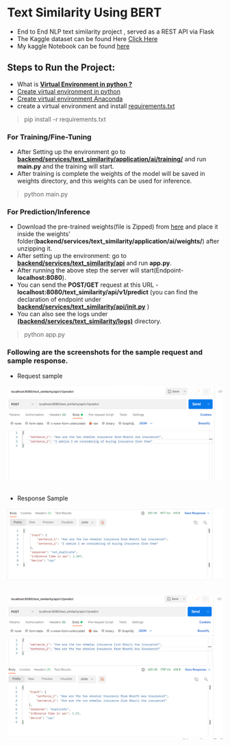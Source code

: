 # Text Similarity Using BERT
 

- End to End NLP text similarity project , served as a REST API via Flask
- The Kaggle dataset can be found Here [Click Here](https://www.kaggle.com/c/quora-question-pairs/data)
- My kaggle Notebook can be found [here](https://www.kaggle.com/raryan/quora-text-similarity-using-bert)


## Steps to Run the Project:
- What is [**Virtual Environment in python ?**](https://www.geeksforgeeks.org/python-virtual-environment/)
- [Create virtual environment in python](https://www.geeksforgeeks.org/creating-python-virtual-environment-windows-linux/)
- [Create virtual environment Anaconda](https://www.geeksforgeeks.org/set-up-virtual-environment-for-python-using-anaconda/)
- create a virtual environment and install [requirements.txt](https://github.com/R-aryan/Text-Similarity-Using-BERT/blob/develop/requirements.txt)

> pip install -r requirements.txt


### For Training/Fine-Tuning
- After Setting up the environment go to [**backend/services/text_similarity/application/ai/training/**](https://github.com/R-aryan/Text-Similarity-Using-BERT/tree/develop/backend/services/text_similarity/application/ai/training) and run **main.py** and the training will start.
- After training is complete the weights of the model will be saved in weights directory, and this weights can be used for inference.

> python main.py


### For Prediction/Inference
- Download the pre-trained weights(file is Zipped) from [here](https://drive.google.com/drive/folders/1CwlhY4BkhyU6vAtFnM_W75cSvTsJC4n-?usp=sharing) and place it inside the weights' folder(**backend/services/text_similarity/application/ai/weights/**) after unzipping it.
- After setting up the environment: go to [**backend/services/text_similarity/api**](https://github.com/R-aryan/Text-Similarity-Using-BERT/tree/develop/backend/services/text_similarity/api) and run **app.py**.
- After running the above step the server will start(Endpoint- **localhost:8080**).  
- You can send the **POST/GET** request at this URL - **localhost:8080/text_similarity/api/v1/predict** (you can find the declaration of endpoint under [**backend/services/text_similarity/api/__init__.py**](https://github.com/R-aryan/Text-Similarity-Using-BERT/blob/develop/backend/services/text_similarity/api/__init__.py) )
- You can also see the logs under [**(backend/services/text_similarity/logs)**](https://github.com/R-aryan/Text-Similarity-Using-BERT/tree/develop/backend/services/text_similarity/logs) directory.

> python app.py


### Following are the screenshots for the sample **request** and sample **response.**

- Request sample

![Sample request](https://github.com/R-aryan/Text-Similarity-Using-BERT/blob/develop/msc/sample_request.png)
  <br>
  <br>
- Response Sample

![Sample response](https://github.com/R-aryan/Text-Similarity-Using-BERT/blob/develop/msc/sample_response.png)
<br>
<br>

![sample request and response](https://github.com/R-aryan/Text-Similarity-Using-BERT/blob/develop/msc/sample_request_response.png)
